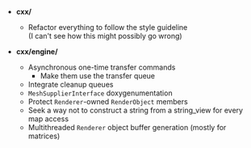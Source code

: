 - **cxx/**
  - Refactor everything to follow the style guideline  
    (I can't see how this might possibly go wrong)

- **cxx/engine/**
  - Asynchronous one-time transfer commands
    - Make them use the transfer queue
  - Integrate cleanup queues
  - `MeshSupplierInterface` doxygenumentation
  - Protect `Renderer`-owned `RenderObject` members
  - Seek a way not to construct a string from a string_view for
    every map access
  - Multithreaded `Renderer` object buffer generation (mostly for matrices)
